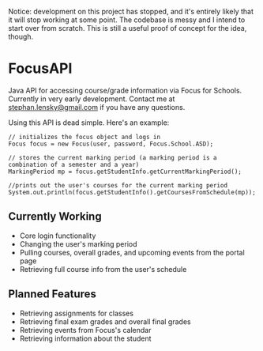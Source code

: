 Notice: development on this project has stopped, and it's entirely likely that it will stop working at some point. The codebase is messy and I intend to start over from scratch. This is still a useful proof of concept for the idea, though.

# FocusAPI

Java API for accessing course/grade information via Focus for Schools. Currently in very early development. Contact me at [stephan.lensky@gmail.com](mailto:stephan.lensky@gmail.com) if you have any questions.

Using this API is dead simple. Here's an example:
```
// initializes the focus object and logs in
Focus focus = new Focus(user, password, Focus.School.ASD);

// stores the current marking period (a marking period is a combination of a semester and a year)
MarkingPeriod mp = focus.getStudentInfo.getCurrentMarkingPeriod();

//prints out the user's courses for the current marking period
System.out.println(focus.getStudentInfo().getCoursesFromSchedule(mp));

```

## Currently Working

- Core login functionality
- Changing the user's marking period
- Pulling courses, overall grades, and upcoming events from the portal page
- Retrieving full course info from the user's schedule

## Planned Features

- Retrieving assignments for classes
- Retrieving final exam grades and overall final grades
- Retrieving events from Focus's calendar
- Retrieving information about the student

